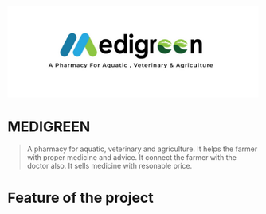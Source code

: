 <div align="center">

![](Database_Project_Code/public/images/logo.png)

</div>

# MEDIGREEN
>A pharmacy for aquatic, veterinary and agriculture.
>It helps the farmer with proper medicine and advice. It connect the farmer with the doctor also. It sells medicine with resonable price.

# Feature of the project

